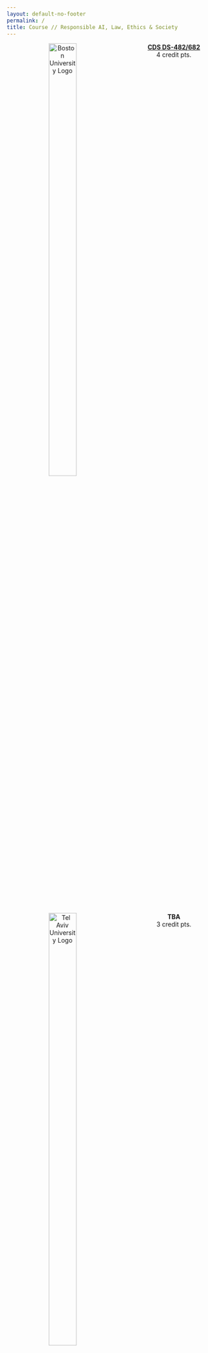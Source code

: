 ```yaml
---
layout: default-no-footer
permalink: /
title: Course // Responsible AI, Law, Ethics & Society
---
```



<style>
/* Two columns containers (use 25% for four, and 50% for two, etc) */
.column {
  float: left;
  width: 50%;
  //padding: 0px;
  text-align: center;
}

/* Clear floats after image containers */
.row::after {
  content: "";
  clear: both;
  display: table;
  padding: 5px;
}
  
.logo {
  width: 50%;
}
</style>

<div class="row">
  <div class="column">
    <img class="logo" src="/assets/img/Boston-University.svg" alt="Boston University Logo">
  </div>
  <div class="column">
  <a href="https://www.bu.edu/academics/cds/courses/cds-ds-482/"><strong>CDS DS-482/682</strong></a>
    <br />
    4 credit pts.
  </div>
</div>
  
<div class="row">
  <div class="column">
    <img class="logo" src="/assets/img/Tel-Aviv-University.png" alt="Tel Aviv University Logo">
  </div>
  <div class="column">
    <strong>TBA</strong>
    <br />
    3 credit pts.
  </div>
</div>

<div class="row">
  <div class="column">
    <img class="logo" src="/assets/img/Technion.png" alt="Technion">
  </div>
  <div class="column">
    <strong>094288</strong>
    <br />
    2.5 credit pts.
  </div>
</div>
  
<div class="row">
  <div class="column">
    <img class="logo" src="/assets/img/Bocconi-University.png" alt="Bocconi University" style="width: 60%">
  </div>
  <div class="column">
    <strong>TBA</strong>
    <br />
  </div>
</div>


# Course // Responsible AI, Law, Ethics & Society

### Spring '23
**Past.** [Spring '20](past/spring20) &#124; [Spring '21](past/spring21) &#124; [Spring '22](past/spring22)


<iframe width="560" height="315" src="https://www.youtube-nocookie.com/embed/DQ8wYGP_5so" title="YouTube video player" frameborder="0" allow="accelerometer; autoplay; clipboard-write; encrypted-media; gyroscope; picture-in-picture" allowfullscreen></iframe>


**Overview.** The deployment of Artificial Intelligence systems in multiple domains of society raises fundamental challenges and concerns, such as accountability, liability, fairness, transparency and privacy. The dynamic nature of AI systems requires a new set of skills informed by ethics, law, and policy to be applied throughout the life cycle of such systems: design, development and deployment. It also involves ongoing collaboration among data scientists, computer scientists, lawyers and ethicists. Tackling these challenges calls for an interdisciplinary approach: *deconstructing* these issues by discipline and *reconstructing* with an integrated mindset, principles and practices between data science, ethics and law. This course aims to do so by bringing together students with diverse disciplinary backgrounds into teams that work together on joint tasks in an intensive series of in-class sessions. These sessions will include lectures, discussions, and group work. 

This unique course also brings together students from four institutes: Boston University, Tel Aviv University, the Technion and Bocconi University with instructors and teaching assistants from each.

**Audience.** Multidisciplinary: LLB (Bachelor of Laws) & LLM (Master of Laws) students from Tel Aviv University, undergrad & grad Data Science / Engineering students from the Technion, undergrad & grad Data Science / Computer Science students from Boston University and LLM students from Bocconi University.


**Schedule**

<table class="tg">
<thead>
  <tr>
    <th class="tg-0pky">Class</th>
    <th class="tg-0pky">Date</th>
    <th class="tg-0pky">Topics</th>
    <th class="tg-0pky">Verticals</th>
  </tr>
</thead>
<tbody>
  <tr>
    <td class="tg-0pky">1</td>
    <td class="tg-0pky">March 21st<br />Tue<br /></td>
    <td class="tg-0pky">AI &amp; Us</td>
	<td class="tg-0pky">Social Welfare</td>
  </tr>
  <tr>
    <td class="tg-0pky">2</td>
    <td class="tg-0pky">March 23rd<br />Thu<br /></td>
	<td class="tg-0pky">Liability &amp; Robustness</td>
	<td class="tg-0pky">Autonomous Vehicles</td>
  </tr>
  <tr>
    <td class="tg-0pky">3</td>
    <td class="tg-0pky">March 28th<br />Tue</td>
    <td class="tg-0pky">Discrimination &amp; Fairness </td>
    <td class="tg-0pky">Labour Market</td>

  </tr>
  <tr>
    <td class="tg-0pky">4</td>
    <td class="tg-0pky">March 30th<br />Thu</td>
	<td class="tg-0pky">Discrimination &amp; Fairness - con't</td>
    <td class="tg-0pky">Healthcare</td>
  </tr>
  <tr>
    <td class="tg-0pky">5</td>
    <td class="tg-0pky">April 18th<br />Tue</td>
    <td class="tg-0pky">Privacy</td>
    <td class="tg-0pky">Transportation</td>
  </tr>
   <tr>
    <td class="tg-0pky">6</td>
    <td class="tg-0pky">April 20th<br />Thu</td>
	<td class="tg-0pky">Transparency & Explainability</td>
    <td class="tg-0pky">Finance</td>
  </tr>
  <tr>
    <td class="tg-0pky">7</td>
    <td class="tg-0pky">May 2nd<br />Tue</td>
    <td class="tg-0pky">Integration: Content Moderation </td>
    <td class="tg-0pky">Social Media Platforms</td>
  </tr>
  <tr>
    <td class="tg-0pky">8</td>
    <td class="tg-0pky">May 9th<br />Tue</td>    
    <td class="tg-0pky" colspan="2">Project Presentations and Course Summary</td>
  </tr>
</tbody>
</table>

 
**Class Hours.**
The course comprises eight meetings of four clock hours, in a workshop format. The topics explore some of the core issues in the landscape of Responsible AI, law, ethics and society. 

March 21st - May 9th 2023 | Tuesday, Thursday    
9 am - 1 pm (Eastern Time Zone)  
3 pm - 7 pm (Central European Time Zone)  
4 pm - 8 pm (Israel Time Zone)  



<img class="icon" src="/assets/img/bu-icon.png" alt="Boston University" style="width:50px;"> **For Boston University Students Only.**

This course is available for undergraduate students and graduate students (Master, Ph.D.) in Data Science and Computer Science.

A permission is required to register to this corse, please fill out [**this application form**](https://forms.gle/S8QsWmhanxXapFmu5). Contact [Shlomi Hod](https://shlomi.hod.xyz/) `shlomi <AT> bu <DOT> edu` or book a session during [office hour](https://calendly.com/shlomi-hod/office-hour) if you have any questions.

In this semester, another course - similar, yet different- will also be taught at BU: CDS DS 457/657 Law for Algorithms (“LfA”). [This guide](https://docs.google.com/document/d/1HRXftnxfAbkDM5ql-R03cgCQSekla0mPOCKUow7ddzA/edit) will help to decide which course to take.

1. All course meetings, ~~except the last one (May 9th)~~, are **online** via Zoom.
2. ~~For the last class, **Tuesday, May 9th, 9 am - 1 pm**, we will meet **in-person** at **CDS 1646**~~.
2. In addition, we will have a **mandatory _in-person_ pre-course meeting** at the beginning of the semester, **Tuesday, January 24th, 9:30 am - 10:45 am** at room **CDS 1635**.
3. Due to the different dates of daylight saving timezone change the US and Israel, the **<u>first (March 21st)</u>** and the **<u>second (March 23rd)</u>** meetings will take place one hour later **<u>10 am - 2 pm EST</u>**.



**Staff.**

<div style="text-align: center;"><em>Instructors</em></div>

<a href="https://agp.iem.technion.ac.il/avigal/">Prof. Avigdor Gal</a>  
Faculty of Industrial Engineering &amp; Management  
Technion
<br/><br/>
<a href="https://en-law.tau.ac.il/profile/elkiniva">Prof. Niva Elkin-Koren</a>  
Faculty of Law  
Tel Aviv University
<br/><br/>
<a href="https://didattica.unibocconi.eu/docenti/cv.php?rif=50237">Prof. Maria Lillà Montagnani</a>  
Department of Law  
Bocconi University
<br/><br/>
<a href="https://uottawa.academia.edu/KarniChagalFeferkorn">Dr. Karni Chagal-Feferkorn</a>  
Assistant Professor  
Department of Law  
Academic Center Ramat-Gan
<br/><br/>
<a href="https://shlomi.hod.xyz/">Shlomi Hod</a>  
Computer Science PhD student  
Boston University

<div style="text-align: center;"><em>Teaching fellows</em></div>

<a href="https://www.linkedin.com/in/hofit-wasserman-rozen-843997b9/">Adv. Hofit Wasserman Rozen</a>  
Business Manager at Microsoft R&D Israel  
Law PhD candidate  
Tel Aviv University
<br/><br/>
<a href="https://www.linkedin.com/in/shir-lissak-012174166/">Shir Lissak</a>  
Data Science PhD student  
Technion
<br/><br/>
<a href="https://www.linkedin.com/in/sivan-shachar-1389801ba/">Adv. Sivan Shachar, LLM</a>  
Teaching fellow  
Tel Aviv University
<br/><br/>
Marie-Claire Najjar, LLM  
Teaching fellow  
Bocconi University
<br/><br/>
<a href="https://cs-people.bu.edu/megchen/">Megan Chen</a>  
Computer Science PhD student  
Boston University
<br/><br/>


**Learning Objectives.** 

1. **Multidisciplinary Dialogue**  
By the end of the course, the students will be able to communicate with professionals from other disciplines, identify gaps in the meaning of terms and perspectives, and develop a shared language.
   
1. **Responsible AI Literacy**  
By the end of the course, the students will …
   1. be aware of the impact of AI on individuals, groups, society and humanity, and proactively spot ethical issues and scan for unintended consequences and potential harms.
   1. possess introductory knowledge and skills to oversight and audit AI systems through their life cycle (design, development and deployment).
   1. be able to find and use resources to achieve all of the above.
1. **Professional Responsibility**  
By the end of the course, the students will take the first steps in shaping their responsibility as professionals, and be motivated to act upon it.

**Format.** The teaching is based on the [*signature pedagogy*](https://wiki.ubc.ca/Signature_Pedagogies) of each discipline; [*case-studies*](https://casestudies.law.harvard.edu/the-case-study-teaching-method/) for Law and *iterated and interactive research of data* (e.g., with Jupyter Notebook) for Data Science. These two pedagogies are being used in every class, accessible to all of the students, and integrated together.

**Teams.** Every class is built around one central task that requires the integration of law and data science perspectives with ethical considerations. The tasks are performed in teams which will be formed before the start of the course. Teams are assigned by the course staff and are fixed for the duration of the course. Teams are designed to consist of mixed backgrounds and disciplines.

**Participation.** Multidisciplinary teamwork is an indispensable component in this course, so the active participation of all students is necessary for successful learning. Therefore, a student might miss at most one class, but only for a justified reason after confirming with the instructor of their respective institution at least 3 days in advance. 

**Pre-Class Assignments.** There are few assignments to be done and submitted before some of the classes. The students will use the outcomes of these assignments in the class. The submissions are mandatory but not graded. 

**In-Class Assignments.** In every class, all teams are required to submit a half-pager memo and a deck of a few slides at the end of each class. Each team will present twice during the course.

**Final Project.** The teams will conduct an algorithmic audit of an AI system within a concrete context. The audit requires the integration of technological, legal and ethical perspectives on novel case-sutdies, values and sectors that are not covered in the course.

**Evaluation.** The assignments and the final project will be evaluated in terms of how well they reflect learning from readings and in-class discussion, with particular attention the integration of technical, legal, and ethical perspectives.

**Grading Breakdown.**  
Team final project: 40%  
Team in-class assignments (6% x 6 classes): 36%  
Team presentations during class (7% × 2 classes): 14%  
Individual pre-class assignments (1% × 5 assignments): 5%  
Individual participation: 5%  
